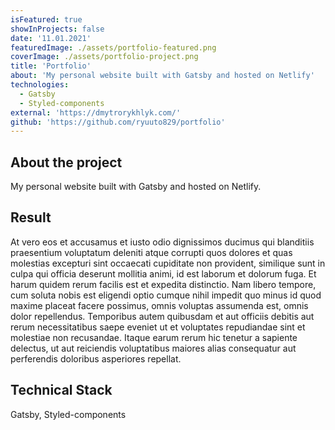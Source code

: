 ```yaml
---
isFeatured: true
showInProjects: false
date: '11.01.2021'
featuredImage: ./assets/portfolio-featured.png
coverImage: ./assets/portfolio-project.png
title: 'Portfolio'
about: 'My personal website built with Gatsby and hosted on Netlify'
technologies:
  - Gatsby
  - Styled-components
external: 'https://dmytrorykhlyk.com/'
github: 'https://github.com/ryuuto829/portfolio'
---
```


## About the project

My personal website built with Gatsby and hosted on Netlify.

## Result

At vero eos et accusamus et iusto odio dignissimos ducimus qui blanditiis praesentium voluptatum deleniti atque corrupti quos dolores et quas molestias excepturi sint occaecati cupiditate non provident, similique sunt in culpa qui officia deserunt mollitia animi, id est laborum et dolorum fuga. Et harum quidem rerum facilis est et expedita distinctio. Nam libero tempore, cum soluta nobis est eligendi optio cumque nihil impedit quo minus id quod maxime placeat facere possimus, omnis voluptas assumenda est, omnis dolor repellendus. Temporibus autem quibusdam et aut officiis debitis aut rerum necessitatibus saepe eveniet ut et voluptates repudiandae sint et molestiae non recusandae. Itaque earum rerum hic tenetur a sapiente delectus, ut aut reiciendis voluptatibus maiores alias consequatur aut perferendis doloribus asperiores repellat.

## Technical Stack

Gatsby, Styled-components
